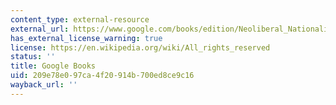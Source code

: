 ```yaml
---
content_type: external-resource
external_url: https://www.google.com/books/edition/Neoliberal_Nationalism/P9QGEAAAQBAJ?hl=en&gbpv=1
has_external_license_warning: true
license: https://en.wikipedia.org/wiki/All_rights_reserved
status: ''
title: Google Books
uid: 209e78e0-97ca-4f20-914b-700ed8ce9c16
wayback_url: ''
---
```

